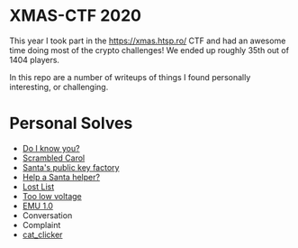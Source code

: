 # XMAS-CTF 2020

This year I took part in the https://xmas.htsp.ro/ CTF and had an awesome time doing most of the crypto challenges! We ended up roughly 35th out of 1404 players. 

In this repo are a number of writeups of things I found personally interesting, or challenging.

# Personal Solves

- [Do I know you?](binary_exploitation/1-do_i_know_you/README.md)
- [Scrambled Carol](crypto/1-crypto-ScrambledCarol/README.md)
- [Santa's public key factory](crypto/2-crypto-SantasPublicKeyFactory/README.md)
- [Help a Santa helper?](crypto/3-crypto-HelpaSantaHelper/README.md)
- [Lost List](crypto/4-crypto-LostList/README.md)
- [Too low voltage](crypto/5-crypto-TooLowVoltage/README.md)
- [EMU 1.0](emulation/1-emu_1.0/README.md)
- Conversation
- Complaint 
- [cat_clicker](web/6-web-cat_clicker/README.md)